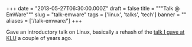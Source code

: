 
+++
date = "2013-05-27T06:30:00.000Z"
draft = false
title = """Talk @ EmWare"""
slug = "talk-emware"
tags = ['linux', 'talks', 'tech']
banner = ""
aliases = ['/talk-emware/']
+++

Gave an introductory talk on Linux, basically a rehash of the [talk I gave at KLU](http://www.anmolsarma.in/talk-klu/) a couple of years ago.

<script async class="speakerdeck-embed" data-id="cfa24e0065b4491d8c06a71a514df295" data-ratio="1.33333333333333" src="//speakerdeck.com/assets/embed.js"></script>

